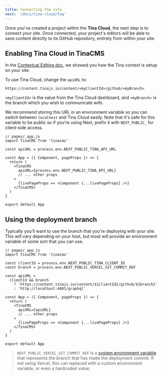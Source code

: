 ```yaml
---
title: Connecting the site
next: '/docs/tina-cloud/faq'
---
```


Once you've created a project within the **Tina Cloud**, the next step is to connect your site. Once connected, your project's editors will be able to save content directly to its GitHub repository, entirely from within your site.

## Enabling Tina Cloud in TinaCMS

In the [Contextual Editing doc](/docs/tinacms-context/), we showed you how the Tina context is setup on your site.

To use Tina Cloud, change the `apiURL` to:

```
https://content.tinajs.io/content/<myClientId>/github/<myBranch>
```

`<myClientId>` is the value from the Tina Cloud dashboard, and `<myBranch>` is the branch which you wish to communicate with.

We recommend storing this URL in an environment variable so you can switch between `localhost` and Tina Cloud easily. Note that it's safe for this variable to be public so if you're using Next, prefix it with `NEXT_PUBLIC_` for client-side access.

```tsx
// pages/_app.js
import TinaCMS from 'tinacms'

const apiURL = process.env.NEXT_PUBLIC_TINA_API_URL

const App = ({ Component, pageProps }) => {
  return (
    <TinaCMS
      apiURL={process.env.NEXT_PUBLIC_TINA_API_URL}
      // ... other props
    >
      {livePageProps => <Component {...livePageProps} />}
    </TinaCMS>
  )
}

export default App
```

## Using the deployment branch

Typically you'll want to use the branch that you're deploying with your site. This will vary depending on your host, but most will provide an environment variable of some sort that you can use.

```tsx
// pages/_app.js
import TinaCMS from 'tinacms'

const clientId = process.env.NEXT_PUBLIC_TINA_CLIENT_ID
const branch = process.env.NEXT_PUBLIC_VERCEL_GIT_COMMIT_REF

const apiURL =
  clientId && branch
    ? `https://content.tinajs.io/content/${clientId}/github/${branch}`
    : 'http://localhost:4001/graphql'

const App = ({ Component, pageProps }) => {
  return (
    <TinaCMS
      apiURL={apiURL}
      // ... other props
    >
      {livePageProps => <Component {...livePageProps} />}
    </TinaCMS>
  )
}

export default App
```

> `NEXT_PUBLIC_VERCEL_GIT_COMMIT_REF` is a [system environment variable](https://vercel.com/docs/concepts/projects/environment-variables#system-environment-variables) that represents the branch that has made the deployment commit. If not using Vercel, this can replaced with a custom environment variable, or even a hardcoded value.
